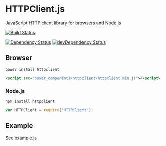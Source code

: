 HTTPClient.js
=============

JavaScript HTTP client library for browsers and Node.js

[![Build Status](https://img.shields.io/travis/sonnyp/HTTPClient.js.svg?style=flat-square)](https://travis-ci.org/sonnyp/HTTPClient.js)

[![Dependency Status](https://img.shields.io/david/sonnyp/HTTPClient.js.svg?style=flat-square)](https://david-dm.org/sonnyp/HTTPClient.js)
[![devDependency Status](https://img.shields.io/david/dev/sonnyp/HTTPClient.js.svg?style=flat-square)](https://david-dm.org/sonnyp/HTTPClient.js#info=devDependencies)

## Browser
```
bower install httpclient
```
```xml
<script src="bower_components/httpclient/httpclient.min.js"></script>
```

### Node.js
```
npm install httpclient
```
```javascript
var HTTPClient = require('HTTPClient');
```

## Example
See [example.js](https://github.com/sonnyp/HTTPClient.js/blob/master/example/example.js)
